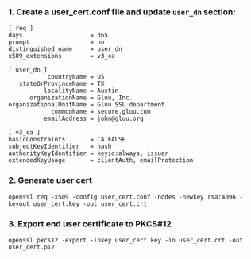 ### 1. Create a user_cert.conf file and update `user_dn` section:

```
[ req ]
days                   = 365
prompt                 = no
distinguished_name     = user_dn
x509_extensions        = v3_ca

[ user_dn ]
           countryName = US
   stateOrProvinceName = TX
          localityName = Austin
      organizationName = Gluu, Inc.
organizationalUnitName = Gluu SSL department
            commonName = secure.gluu.com
          emailAddress = john@gluu.org

[ v3_ca ]
basicConstraints       = CA:FALSE
subjectKeyIdentifier   = hash
authorityKeyIdentifier = keyid:always, issuer
extendedKeyUsage       = clientAuth, emailProtection
```

### 2. Generate user cert

```
openssl req -x509 -config user_cert.conf -nodes -newkey rsa:4096 -keyout user_cert.key -out user_cert.crt
```

### 3. Export end user certificate to PKCS#12
```
openssl pkcs12 -export -inkey user_cert.key -in user_cert.crt -out user_cert.p12
```
